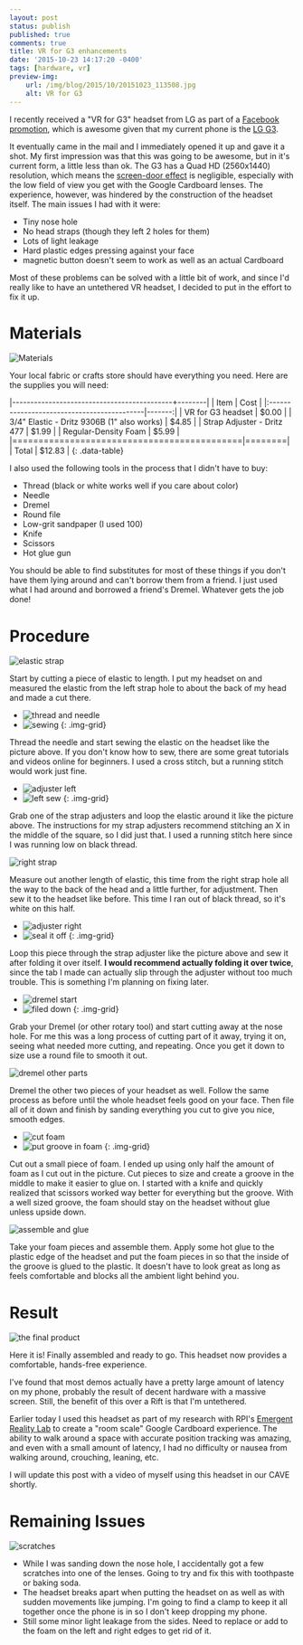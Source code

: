 ```yaml
---
layout: post
status: publish
published: true
comments: true
title: VR for G3 enhancements
date: '2015-10-23 14:17:20 -0400'
tags: [hardware, vr]
preview-img:
    url: /img/blog/2015/10/20151023_113508.jpg
    alt: VR for G3
---
```


I recently received a "VR for G3" headset from LG as part of a [Facebook
promotion][1], which is awesome given that my current phone is the [LG G3][2].

It eventually came in the mail and I immediately opened it up and gave it a
shot. My first impression was that this was going to be awesome, but in it's
current form, a little less than ok. The G3 has a Quad HD (2560x1440)
resolution, which means the [screen-door effect][3] is negligible, especially
with the low field of view you get with the Google Cardboard lenses. The
experience, however, was hindered by the construction of the headset itself.
The main issues I had with it were:

  - Tiny nose hole
  - No head straps (though they left 2 holes for them)
  - Lots of light leakage
  - Hard plastic edges pressing against your face
  - magnetic button doesn't seem to work as well as an actual Cardboard
  
Most of these problems can be solved with a little bit of work, and since I'd
really like to have an untethered VR headset, I decided to put in the effort
to fix it up.

# Materials

![Materials][4]

Your local fabric or crafts store should have everything you need. Here are
the supplies you will need:

|--------------------------------------------+--------|
| Item                                       |  Cost  |
|:-------------------------------------------|-------:|
| VR for G3 headset                          |  $0.00 |
| 3/4" Elastic - Dritz 9306B (1" also works) |  $4.85 |
| Strap Adjuster - Dritz 477                 |  $1.99 |
| Regular-Density Foam                       |  $5.99 |
|============================================|========|
| Total                                      | $12.83 |
{: .data-table}

I also used the following tools in the process that I didn't have to buy:

  - Thread (black or white works well if you care about color)
  - Needle
  - Dremel
  - Round file
  - Low-grit sandpaper (I used 100)
  - Knife
  - Scissors
  - Hot glue gun
  
You should be able to find substitutes for most of these things if you don't
have them lying around and can't borrow them from a friend. I just used what I
had around and borrowed a friend's Dremel. Whatever gets the job done!

# Procedure

![elastic strap][5]

Start by cutting a piece of elastic to length. I put my headset on and
measured the elastic from the left strap hole to about the back of my head
and made a cut there.
    
 - ![thread and needle][6]
 - ![sewing][7]
 {: .img-grid}
    
Thread the needle and start sewing the elastic on the headset like the picture
above. If you don't know how to sew, there are some great tutorials and videos
online for beginners. I used a cross stitch, but a running stitch would work
just fine.
    
    
 - ![adjuster left][8]
 - ![left sew][9]
 {: .img-grid}

Grab one of the strap adjusters and loop the elastic around it like the
picture above. The instructions for my strap adjusters recommend stitching an
X in the middle of the square, so I did just that. I used a running stitch
here since I was running low on black thread.
    
![right strap][10]

Measure out another length of elastic, this time from the right strap hole all
the way to the back of the head and a little further, for adjustment. Then sew
it to the headset like before. This time I ran out of black thread, so it's
white on this half.
    
 - ![adjuster right][11]
 - ![seal it off][12]
 {: .img-grid}

Loop this piece through the strap adjuster like the picture above and sew it
after folding it over itself. **I would recommend actually folding it over
twice**, since the tab I made can actually slip through the adjuster without
too much trouble. This is something I'm planning on fixing later.

 - ![dremel start][13]
 - ![filed down][14]
 {: .img-grid}

Grab your Dremel (or other rotary tool) and start cutting away at the nose
hole. For me this was a long process of cutting part of it away, trying it on,
seeing what needed more cutting, and repeating. Once you get it down to size
use a round file to smooth it out.

![dremel other parts][15]

Dremel the other two pieces of your headset as well. Follow the same process
as before until the whole headset feels good on your face. Then file all of
it down and finish by sanding everything you cut to give you nice, smooth
edges.
    
 - ![cut foam][16]
 - ![put groove in foam][17]
 {: .img-grid}

Cut out a small piece of foam. I ended up using only half the amount of foam
as I cut out in the picture. Cut pieces to size and create a groove in the
middle to make it easier to glue on. I started with a knife and quickly
realized that scissors worked way better for everything but the groove. With a
well sized groove, the foam should stay on the headset without glue unless
upside down.

![assemble and glue][18]

Take your foam pieces and assemble them. Apply some hot glue to the plastic
edge of the headset and put the foam pieces in so that the inside of the
groove is glued to the plastic. It doesn't have to look great as long as
feels comfortable and blocks all the ambient light behind you.
    
# Result

![the final product][19]

Here it is! Finally assembled and ready to go. This headset now provides a
comfortable, hands-free experience.

I've found that most demos actually have a pretty large amount of latency on
my phone, probably the result of decent hardware with a massive screen. Still,
the benefit of this over a Rift is that I'm untethered.

Earlier today I used this headset as part of my research with RPI's
[Emergent Reality Lab][20] to create a "room scale" Google Cardboard
experience. The ability to walk around a space with accurate position tracking
was amazing, and even with a small amount of latency, I had no difficulty or
nausea from walking around, crouching, leaning, etc.

I will update this post with a video of myself using this headset in our CAVE
shortly.

# Remaining Issues

![scratches][21]

  - While I was sanding down the nose hole, I accidentally got a few scratches
    into one of the lenses. Going to try and fix this with toothpaste or
    baking soda.
  - The headset breaks apart when putting the headset on as well as with
    sudden movements like jumping. I'm going to find a clamp to keep it all
    together once the phone is in so I don't keep dropping my phone.
  - Still some minor light leakage from the sides. Need to replace or add to
    the foam on the left and right edges to get rid of it.
    
[1]:  http://www.lg.com/us/mobile-phones/g3/vr
[2]:  http://www.lg.com/us/mobile-phones/g3
[3]:  https://en.wikipedia.org/wiki/Screen-door_effect
[4]:  /img/blog/2015/10/20151005_130926.jpg
[5]:  /img/blog/2015/10/20151005_135050.jpg
[6]:  /img/blog/2015/10/20151005_135127.jpg
[7]:  /img/blog/2015/10/20151005_141006.jpg
[8]:  /img/blog/2015/10/20151005_144436.jpg
[9]:  /img/blog/2015/10/20151005_150546.jpg
[10]: /img/blog/2015/10/20151005_184804.jpg
[11]: /img/blog/2015/10/20151005_184856.jpg
[12]: /img/blog/2015/10/20151005_191053.jpg
[13]: /img/blog/2015/10/20151021_132026_HDR.jpg
[14]: /img/blog/2015/10/20151021_134245.jpg
[15]: /img/blog/2015/10/20151021_142851.jpg
[16]: /img/blog/2015/10/20151022_224320.jpg
[17]: /img/blog/2015/10/20151022_225837.jpg
[18]: /img/blog/2015/10/20151022_231537.jpg
[19]: /img/blog/2015/10/20151023_113508.jpg
[20]: http://erl.wp.rpi.edu/
[21]: /img/blog/2015/10/20151022_223643.jpg
